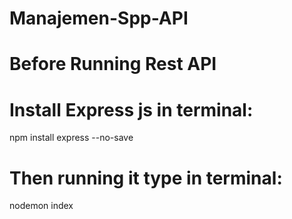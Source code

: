 ﻿# Manajemen-Spp-API
# Before Running Rest API
# Install Express js in terminal:
npm install express --no-save

# Then running it type in terminal:
nodemon index
